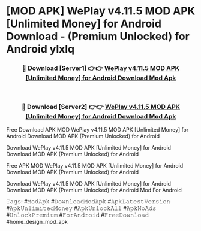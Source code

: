 # [MOD APK] WePlay v4.11.5 MOD APK [Unlimited Money] for Android Download - (Premium Unlocked) for Android ylxlq



<div align="center">
<h3>🔴 Download [Server1] 👉👉 <a href="https://momento.my/?title=WePlay_v4.11.5_MOD_APK_[Unlimited_Money]_for_Android_Download">WePlay v4.11.5 MOD APK [Unlimited Money] for Android Download Mod Apk</a></h3><br>

<h3>🔴 Download [Server2] 👉👉 <a href="https://momento.my/?title=WePlay_v4.11.5_MOD_APK_[Unlimited_Money]_for_Android_Download">WePlay v4.11.5 MOD APK [Unlimited Money] for Android Download Mod Apk</a></h3>
</div>



Free Download APK MOD WePlay v4.11.5 MOD APK [Unlimited Money] for Android Download MOD APK (Premium Unlocked) for Android

Download WePlay v4.11.5 MOD APK [Unlimited Money] for Android Download MOD APK (Premium Unlocked) for Android

Free APK MOD WePlay v4.11.5 MOD APK [Unlimited Money] for Android Download MOD APK (Premium Unlocked) for Android

Download WePlay v4.11.5 MOD APK [Unlimited Money] for Android Download MOD APK (Premium Unlocked) for Android Mod For Android

𝚃𝚊𝚐𝚜: #𝙼𝚘𝚍𝙰𝚙𝚔 #𝙳𝚘𝚠𝚗𝚕𝚘𝚊𝚍𝙼𝚘𝚍𝙰𝚙𝚔 #𝙰𝚙𝚔𝙻𝚊𝚝𝚎𝚜𝚝𝚅𝚎𝚛𝚜𝚒𝚘𝚗 #𝙰𝚙𝚔𝚄𝚗𝚕𝚒𝚖𝚒𝚝𝚎𝚍𝙼𝚘𝚗𝚎𝚢 #𝙰𝚙𝚔𝚄𝚗𝚕𝚘𝚌𝚔𝙰𝚕𝚕 #𝙰𝚙𝚔𝙽𝚘𝙰𝚍𝚜 #𝚄𝚗𝚕𝚘𝚌𝚔𝙿𝚛𝚎𝚖𝚒𝚞𝚖 #𝙵𝚘𝚛𝙰𝚗𝚍𝚛𝚘𝚒𝚍 #𝙵𝚛𝚎𝚎𝙳𝚘𝚠𝚗𝚕𝚘𝚊𝚍 #home_design_mod_apk
